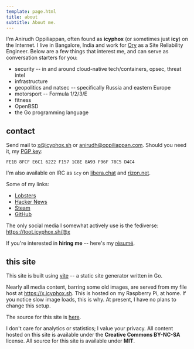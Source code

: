 ```yaml
---
template: page.html
title: about
subtitle: About me.
---
```


I'm Anirudh Oppiliappan, often found as **icyphox** (or sometimes just
**icy**) on the Internet. I live in Bangalore, India and work for
[Ory](https://ory.sh) as a Site Reliability Engineer. Below are a few
things that interest me, and can serve as conversation starters for you:
- security -- in and around cloud-native tech/containers, opsec, threat intel
- infrastructure
- geopolitics and natsec -- specifically Russia and eastern Europe
- motorsport -- Formula 1/2/3/E
- fitness
- OpenBSD
- the Go programming language

## contact

Send mail to [x@icyphox.sh](mailto:x@icyphox.sh) or
[anirudh@oppiliappan.com](mailto:anirudh@oppiliappan.com). Should you
need it, my [PGP key](/static/gpg.txt):

```
FE1B 8FCF E6C1 6222 F157 1C8E 8A93 F96F 78C5 D4C4
```

I'm also available on IRC as `icy` on [libera.chat](https://libera.chat)
and [rizon.net](https://rizon.net).

Some of my links:

- [Lobsters](https://lobste.rs/u/icy)
- [Hacker News](https://news.ycombinator.com/user?id=icy)
- [Steam](https://steamcommunity.com/id/icyphox)
- [GitHub](https://github.com/icyphox)

The only social media I somewhat actively use is the fediverse:
https://toot.icyphox.sh/@x

If you're interested in **hiring me** -- here's my
[résumé](https://x.icyphox.sh/resume.pdf).

## this site

This site is built using [vite](https://git.icyphox.sh/vite) -- a static
site generator written in Go.

Nearly all media content, barring some old images, are served from my
file host at https://x.icyphox.sh. This is hosted on my Raspberry Pi, at
home. If you notice slow image loads, this is why. At present, I have no
plans to change this setup.

The source for this site is [here](https://git.icyphox.sh/site).

I don't care for analytics or statistics; I value your privacy. All
content hosted on this site is available under the **Creative Commons
BY-NC-SA** license. All source for this site is available under **MIT**.
